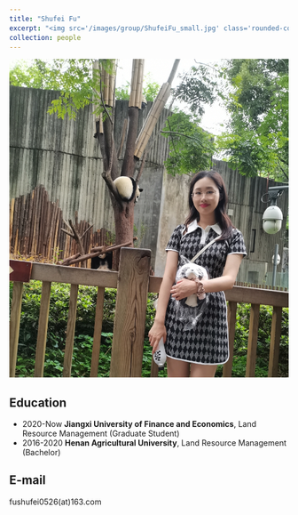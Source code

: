 ```yaml
---
title: "Shufei Fu"
excerpt: "<img src='/images/group/ShufeiFu_small.jpg' class='rounded-corners'><br/>Master Student (2020)"
collection: people
---
```

<img src='/images/group/ShufeiFu.jpg' class='rounded-corners'>

## Education
* 2020-Now **Jiangxi University of Finance and Economics**, Land Resource Management (Graduate Student)
* 2016-2020 **Henan Agricultural University**, Land Resource Management (Bachelor)

## E-mail
fushufei0526(at)163.com
